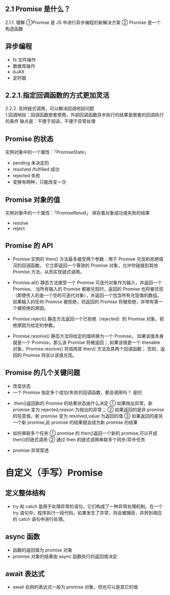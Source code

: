 ## 2.1 Promise 是什么？

2.1.1. 理解
①Promise 是 JS 中进行异步编程的新解决方案
② Promise 是一个构造函数

## 异步编程

- fs 文件操作
- 数据库操作
- AJAX
- 定时器

## 2.2.1.指定回调函数的方式更加灵活

2.2.2. 支持链式调用，可以解决回调地狱问题  
1.回调地狱：回调函数嵌套使用，外部回调函数异步执行的结果是嵌套的回调执行的条件
缺点是：不便于阅读，不便于异常处理

## Promise 的状态

实例对象中的一个属性：「PromiseState」

- pending 未决定的
- resolved /fulfilled 成功
- rejected 失败
- 变换有两种，只能改变一次

## Promise 对象的值

实例对象中的一个属性：「PromiseResult」
保存着对象成功或失败的结果

- resolve
- reject

## Promise 的 API

- Promise 实例的 then() 方法最多接受两个参数：用于 Promise 兑现和拒绝情况的回调函数。
  它立即返回一个等效的 Promise 对象，允许你链接到其他 Promise 方法，从而实现链式调用。

- Promise.all() 静态方法接受一个 Promise 可迭代对象作为输入，并返回一个 Promise。
  当所有输入的 Promise 都被兑现时，返回的 Promise 也将被兑现（即使传入的是一个空的可迭代对象），并返回一个包含所有兑现值的数组。
  如果输入的任何 Promise 被拒绝，则返回的 Promise 将被拒绝，并带有第一个被拒绝的原因。

- Promise.reject() 静态方法返回一个已拒绝（rejected）的 Promise 对象，拒绝原因为给定的参数。

- Promise.resolve() 静态方法将给定的值转换为一个 Promise。
  如果该值本身就是一个 Promise，那么该 Promise 将被返回；
  如果该值是一个 thenable 对象，Promise.resolve() 将调用其 then() 方法及其两个回调函数；
  否则，返回的 Promise 将会以该值兑现。

## Promise 的几个关键问题

- 改变状态
- 一个 Promise 指定多个成功/失败的回调函数，都会调用吗？ 是的

* .then()返回新的 Promise 的结果状态由什么决定
  ① 如果抛出异常，新 promise 变为 rejected,reason 为抛出的异常；
  ② 如果返回的是非 promise 的任意值，新 promise 变为 resolved,value 为返回的值
  ③ 如果返回的是另一个新 promise,此 promise 的结果就会成为新 promise 的结果

* 如何串联多个任务
  ① promise 的 then()返回一个新的 promise,可以开成 then()的链式调用
  ② 通过 then 的链式调用串联多个同步/异步任务

* promise 异常穿透

# 自定义（手写）Promise

## 定义整体结构

- try 和 catch 是用于处理异常的语句，它们构成了一种异常处理机制。在一个 try 语句中，程序执行一段代码，如果发生了异常，则会被捕获，并转到相应的 catch 语句中进行处理。

## async 函数

- 函数的返回值为 promise 对象
- promise 对象的结果由 async 函数执行的返回值决定

## await 表达式

- await 右侧的表达式一般为 promise 对象，但也可以是其它的值
